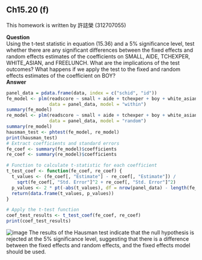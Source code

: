 ## Ch15.20 (f)

This homework is written by 許誌榮 (312707055)

**Question**\
Using the t-test statistic in equation (15.36) and a 5% significance level, test whether there are any
significant differences between the fixed effects and random effects estimates of the coefficients
on SMALL, AIDE, TCHEXPER, WHITE_ASIAN, and FREELUNCH. What are the implications
of the test outcomes? What happens if we apply the test to the fixed and random effects estimates of
the coefficient on BOY?
\
**Answer**
``` r
panel_data = pdata.frame(data, index = c("schid", "id"))
fe_model <- plm(readscore ~ small + aide + tchexper + boy + white_asian + freelunch, 
                data = panel_data, model = "within")
summary(fe_model)
re_model <- plm(readscore ~ small + aide + tchexper + boy + white_asian + freelunch, 
                data = panel_data, model = "random")
summary(re_model)
hausman_test <- phtest(fe_model, re_model)
print(hausman_test)
# Extract coefficients and standard errors
fe_coef <- summary(fe_model)$coefficients
re_coef <- summary(re_model)$coefficients

# Function to calculate t-statistic for each coefficient
t_test_coef <- function(fe_coef, re_coef) {
  t_values <- (fe_coef[, "Estimate"] - re_coef[, "Estimate"]) / 
    sqrt(fe_coef[, "Std. Error"]^2 + re_coef[, "Std. Error"]^2)
  p_values <- 2 * pt(-abs(t_values), df = nrow(panel_data) - length(fe_coef))
  return(data.frame(t_values, p_values))
}

# Apply the t-test function
coef_test_results <- t_test_coef(fe_coef, re_coef)
print(coef_test_results)
```
![image](https://github.com/HWTeng-Course/202402-Financial-Econometrics/assets/145032062/8676e6e7-7a4e-41b1-be81-59fd92378ecc)
The results of the Hausman test indicate that the null hypothesis is rejected at the 5% significance level, suggesting that there is a difference between the fixed effects and random effects, and the fixed effects model should be used.
